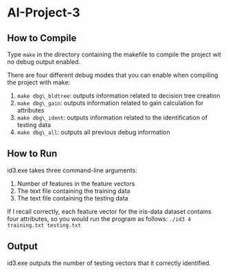 # AI-Project-3

## How to Compile
Type `make` in the directory containing the makefile to compile the project wit no debug output enabled.

There are four different debug modes that you can enable when compiling the project with make:
1. `make dbg\_bldtree`: outputs information related to decision tree creation
2. `make dbg\_gain`: outputs information related to gain calculation for attributes
3. `make dbg\_ident`: outputs information related to the identification of testing data
4. `make dbg\_all`: outputs all previous debug information

## How to Run
id3.exe takes three command-line arguments:
1. Number of features in the feature vectors
2. The text file containing the training data
3. The text file containing the testing data

If I recall correctly, each feature vector for the iris-data dataset contains four attributes, so you would run the program as follows: `./id3 4 training.txt testing.txt`

## Output
id3.exe outputs the number of testing vectors that it correctly identified.
